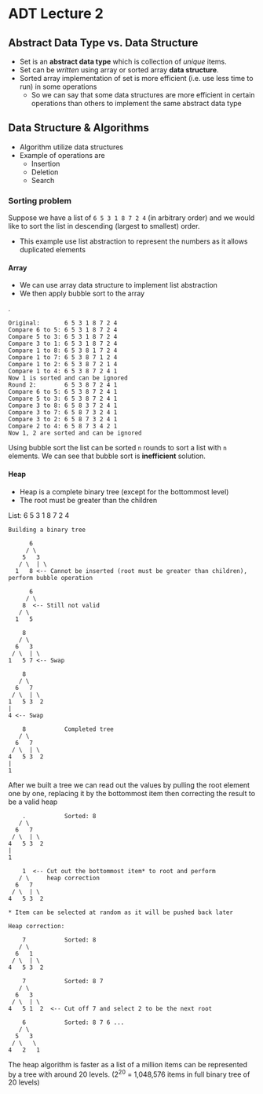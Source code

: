 # ADT Lecture 2

## Abstract Data Type vs. Data Structure

- Set is an **abstract data type** which is collection of *unique* items.
- Set can be *written* using array or sorted array **data structure**.
- Sorted array implementation of set is more efficient (i.e. use less time to run) in some operations
  - So we can say that some data structures are more efficient in certain operations than others to implement the same abstract data type

## Data Structure & Algorithms

- Algorithm utilize data structures
- Example of operations are
  - Insertion
  - Deletion
  - Search

### Sorting problem

Suppose we have a list of `6 5 3 1 8 7 2 4` (in arbitrary order) and we would like to sort the list in descending (largest to smallest) order.

- This example use list abstraction to represent the numbers as it allows duplicated elements

#### Array

- We can use array data structure to implement list abstraction
- We then apply bubble sort to the array

.

	Original:       6 5 3 1 8 7 2 4
	Compare 6 to 5: 6 5 3 1 8 7 2 4
	Compare 5 to 3: 6 5 3 1 8 7 2 4
	Compare 3 to 1: 6 5 3 1 8 7 2 4
	Compare 1 to 8: 6 5 3 8 1 7 2 4
	Compare 1 to 7: 6 5 3 8 7 1 2 4
	Compare 1 to 2: 6 5 3 8 7 2 1 4
	Compare 1 to 4: 6 5 3 8 7 2 4 1
	Now 1 is sorted and can be ignored
	Round 2:        6 5 3 8 7 2 4 1
	Compare 6 to 5: 6 5 3 8 7 2 4 1
	Compare 5 to 3: 6 5 3 8 7 2 4 1
	Compare 3 to 8: 6 5 8 3 7 2 4 1
	Compare 3 to 7: 6 5 8 7 3 2 4 1
	Compare 3 to 2: 6 5 8 7 3 2 4 1
	Compare 2 to 4: 6 5 8 7 3 4 2 1
	Now 1, 2 are sorted and can be ignored

Using bubble sort the list can be sorted `n` rounds to sort a list with `n` elements. We can see that bubble sort is **inefficient** solution.

#### Heap

- Heap is a complete binary tree (except for the bottommost level)
- The root must be greater than the children

List: 6 5 3 1 8 7 2 4

	Building a binary tree

	      6
	     / \
	    5   3
	   / \  | \
	  1   8 <-- Cannot be inserted (root must be greater than children), perform bubble operation

	      6
	     / \
	    8  <-- Still not valid
	   / \
	  1   5

	    8
	   / \
	  6   3
	 / \  | \
	1   5 7 <-- Swap

	    8
	   / \
	  6   7
	 / \  | \
	1   5 3  2
	|
	4 <-- Swap

	    8           Completed tree
	   / \
	  6   7
	 / \  | \
	4   5 3  2
	|
	1

After we built a tree we can read out the values by pulling the root element one by one, replacing it by the bottommost item then correcting the result to be a valid heap

	    .			Sorted: 8
	   / \
	  6   7
	 / \  | \
	4   5 3  2
	|
	1

	    1  <-- Cut out the bottommost item* to root and perform
	   / \     heap correction
	  6   7
	 / \  | \
	4   5 3  2

	* Item can be selected at random as it will be pushed back later

	Heap correction:

	    7			Sorted: 8
	   / \
	  6   1
	 / \  | \
	4   5 3  2

	    7			Sorted: 8 7
	   / \
	  6   3
	 / \  | \
	4   5 1  2  <-- Cut off 7 and select 2 to be the next root

	    6			Sorted: 8 7 6 ...
	   / \
	  5   3
	 / \   \
	4   2   1

The heap algorithm is faster as a list of a million items can be represented by a tree with around 20 levels. (2<sup>20</sup> = 1,048,576 items in full binary tree of 20 levels)